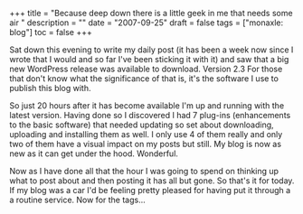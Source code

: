 +++
title = "Because deep down there is a little geek in me that needs some air "
description = ""
date = "2007-09-25"
draft = false
tags = ["monaxle: blog"]
toc = false
+++

Sat down this evening to write my daily post (it has been a week now since I wrote that I would and so far I've been sticking it with it) and saw that a big new WordPress release was available to download. Version 2.3 For those that don't know what the significance of that is, it's the software I use to publish this blog with.

So just 20 hours after it has become available I'm up and running with the latest version. Having done so I discovered I had 7 plug-ins (enhancements to the basic software) that needed updating so set about downloading, uploading and installing them as well. I only use 4 of them really and only two of them have a visual impact on my posts but still. My blog is now as new as it can get under the hood. Wonderful.

Now as I have done all that the hour I was going to spend on thinking up what to post about and then posting it has all but gone. So that's it for today. If my blog was a car I'd be feeling pretty pleased for having put it through a a routine service. Now for the tags...